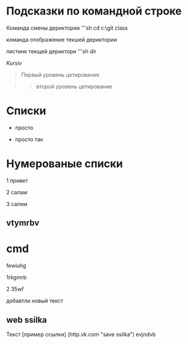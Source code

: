 # Подсказки по командной строке 

Команда смены дериктории '''sh
cd  c:\git class

команда отображение текшей дериктории 

листинк текщей дериктори '''sh dir

*Kursiv*

>Первый уровень цетирование 

>>второй уровень цетирование  

# Списки 

* просто

* просто так 

# Нумерованые списки 
1 привет 

2 салам 

3 салем 

## vtymrbv 
# cmd
fewiuhg

1rkgmrb

2 35wf

 добавтли новый текст 


 ## web ssilka

 Текст [пример ссылки] (http.vk.com "save ssilka")
 evjndvb
 